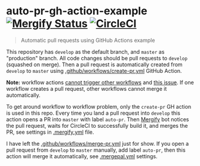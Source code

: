 # auto-pr-gh-action-example [![Mergify Status][mergify-status]][mergify] [![CircleCI](https://circleci.com/gh/bahmutov/auto-pr-gh-action-example/tree/develop.svg?style=svg)](https://circleci.com/gh/bahmutov/auto-pr-gh-action-example/tree/develop)
> Automatic pull requests using GitHub Actions example

This repository has `develop` as the default branch, and `master` as "production" branch. All code changes should be pull requests to `develop` (squashed on merge). Then a pull request is automatically created from `develop` to `master` using [.github/workflows/create-pr.yml](.github/workflows/create-pr.yml) GitHub Action.

**Note:** workflow actions [cannot trigger other workflows](https://help.github.com/en/actions/automating-your-workflow-with-github-actions/events-that-trigger-workflows#about-workflow-events) and [this issue](https://github.com/pascalgn/automerge-action#limitations). If one workflow creates a pull request, other workflows cannot merge it automatically.

To get around workflow to workflow problem, only the `create-pr` GH action is used in this repo. Every time you land a pull request into `develop` this action opens a PR into `master` with label `auto-pr`. Then [Mergify](https://mergify.io) bot notices the pull request, waits for CircleCI to successfully build it, and merges the PR, see settings in [.mergify.yml](.mergify.yml) file.

I have left the [.github/workflows/merge-pr.yml](.github/workflows/merge-pr.yml) just for show. If you open a pull request from `develop` to `master` manually, add label `auto-pr`, then this action will merge it automatically, see [.mergepal.yml](.mergepal.yml) settings.

[mergify]: https://mergify.io
[mergify-status]: https://img.shields.io/endpoint.svg?url=https://gh.mergify.io/badges/bahmutov/auto-pr-gh-action-example&style=flat
